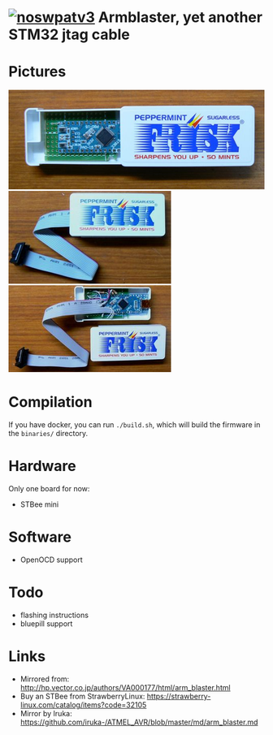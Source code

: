 [![noswpatv3](http://zoobab.wdfiles.com/local--files/start/noupcv3.jpg)](https://ffii.org/donate-now-to-save-europe-from-software-patents-says-ffii/)
Armblaster, yet another STM32 jtag cable
========================================

Pictures
========

![armblaster frisk jtag](pics/frisk-jtag.jpg "armblaster frisk jtag")
![armblaster frisk jtag bis](pics/frisk1.jpg "armblaster frisk jtag bis")
![armblaster frisk jtag ter](pics/frisk2.jpg "armblaster frisk jtag ter")

Compilation
===========

If you have docker, you can run `./build.sh`, which will build the firmware in the `binaries/` directory.

Hardware
========

Only one board for now:

* STBee mini

Software
========

* OpenOCD support

Todo
====

* flashing instructions
* bluepill support

Links
=====

* Mirrored from: http://hp.vector.co.jp/authors/VA000177/html/arm_blaster.html
* Buy an STBee from StrawberryLinux: https://strawberry-linux.com/catalog/items?code=32105
* Mirror by Iruka: https://github.com/iruka-/ATMEL_AVR/blob/master/md/arm_blaster.md
